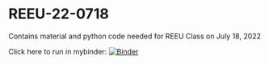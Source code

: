 # REEU-22-0718

Contains material and python code needed for REEU Class on July 18, 2022

Click here to run in mybinder:
[![Binder](https://mybinder.org/badge_logo.svg)](https://mybinder.org/v2/gh/jvkrogmeier/REEU-22-0718/HEAD)

